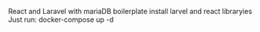 React and Laravel with mariaDB boilerplate
install larvel and react libraryies
Just run:
docker-compose up -d